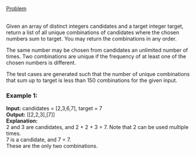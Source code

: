 [Problem](https://leetcode.com/problems/combination-sum/description/?envType=study-plan-v2&envId=top-interview-150)<br/><br/>

Given an array of distinct integers candidates and a target integer target, return a list of all unique combinations of candidates where the chosen numbers sum to target. You may return the combinations in any order.<br/>

The same number may be chosen from candidates an unlimited number of times. Two combinations are unique if the 
frequency of at least one of the chosen numbers is different.<br/>

The test cases are generated such that the number of unique combinations that sum up to target is less than 150 combinations for the given input.<br/>

 

### Example 1:

**Input:** candidates = [2,3,6,7], target = 7<br/>
**Output:** [[2,2,3],[7]]<br/>
**Explanation:**<br/>
2 and 3 are candidates, and 2 + 2 + 3 = 7. Note that 2 can be used multiple times.<br/>
7 is a candidate, and 7 = 7.<br/>
These are the only two combinations.<br/>